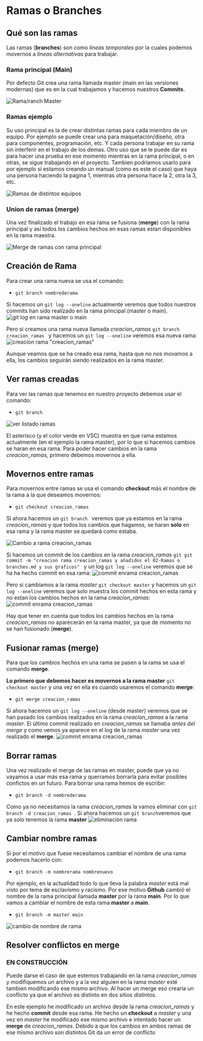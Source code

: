 
# Ramas o Branches

## Qué son las ramas
Las ramas (**branches**) son como *lineas temporales* por la cuales podemos movernos a *lineas alternativas* para trabajar.

### Rama principal (Main)
Por defecto Git crea una rama llamada master (main en las versiones modernas) que es en la cual trabajamos y hacemos nuestros **Commits**.

![Rama/ranch Master](assets/img/rama_master.jpg)

### Ramas ejemplo
Su uso principal es la de crear distintas ramas para cada miembro de un equipo. Por ejemplo se puede crear una para maquetación/diseño, otra para componentes, programación, etc. Y cada persona trabajar en su rama sin interferir en el trabajo de los demas. Otro uso que se le puede dar es para hacer una prueba en ese momento mientras en la rama principal, o en otras, se sigue trabajando en el proyecto. Tambien podriamos usarlo para por ejemplo si estamos creando un manual (como es este el caso) que haya una persona haciendo la pagina 1, mientras otra persona hace la 2, otra la 3, etc.

![Ramas de distintos equipos](assets/img/ramas-ejemplos.jpeg)

### Union de ramas (merge)
Una vez finalizado el trabajo en esa rama se fusiona (**merge**) con la rama principal y así todos los cambios hechos en esas ramas estan disponibles en la rama maestra.

![Merge de ramas con rama principal](assets/img/ramas-ejemplos_merge.jpeg)

## Creación de Rama
Para crear una rama nueva se usa el comando:
* ```git branch nombrederama ``` 

Si hacemos un ``` git log --oneline ``` actualmente veremos que todos nuestros commits han sido realizado en la rama principal (master o main).
![git log en rama master o main](assets/img/rama_log-maestra.jpg)

Pero si creamos una rama nueva llamada *creacion_ramas* ```git branch creacion_ramas ```  y hacemos un ``` git log --oneline ``` veremos esa nueva rama:
![creacion rama "creacion_ramas"](assets/img/rama-creacion-rama.jpg)

Aunque veamos que se ha creado esa rama, hasta que no nos movamos a ella, los cambios seguirán siendo realizados en la rama master.

## Ver ramas creadas
Para ver las ramas que tenemos en nuestro proyecto debemos usar el comando:
* ```git branch ```

![ver listado ramas](assets/img/rama_ver-ramas.jpg)

El asterisco (y el color verde en VSC) muestra en que rama estamos actualmente (en el ejemplo la rama master), por lo que si hacemos cambios se haran en esa rama. Para poder hacer cambios en la rama *creacion_ramas*, primero debemos movernos a ella.

## Movernos entre ramas
Para movernos entre ramas se usa el comando **checkout** más el nombre de la rama a la que deseamos movernos:
* ```git checkout creacion_ramas ```

Si ahora hacemos un ```git branch ``` veremos que ya estamos en la rama *creacion_ramas* y que todos los cambios que hagamos, se haran **solo** en esa rama y la rama master se quedará como estaba.

![Cambio a rama creacion_ramas](assets/img/rama-cambio-rama.jpg)

Si hacemos un commit de los cambios en la rama *creacion_ramas* ```git git commit -m "creacion rama creacion_ramas y añadidos el 02-Ramas o branches.md y sus graficos" ``` y un log ```git log --oneline``` veremos que se ha ha hecho commit en esa rama:
![commit enrama creacion_ramas](assets/img/rama-log-commit-ramanueva.jpg)

Pero si cambiamos a la rama *master* ```git checkout master``` y hacemos un ```git log --oneline``` veremos que solo muestra los commit hechos en esta rama y no estan los cambios hechos en la rama *creacion_ramas*:
![commit enrama creacion_ramas](assets/img/rama-log-rama-master.jpg)

Hay que tener en cuenta que todos los cambios hechos en la rama *creacion_ramas* no aparecerán en la rama master, ya que de momento no se han fusionado (**merge**).

## Fusionar ramas (merge)
Para que los cambios hechos en una rama se pasen a la rama se usa el comando **merge**.  

**Lo primero que debemos hacer es movernos a la rama master** ```git checkout master``` y una vez en ella es cuando usaremos el comando **merge**:
* ```git merge creacion_ramas```    

Si ahora hacemos un ```git log --oneline``` (desde master) veremos que se han pasado los cambios realizados en la rama *creacion_ramas* a la rama *master*. El último commit realizado en *creacion_ramas* se llamaba *antes del merge* y como vemos ya aparece en el log de la rama *master* una vez realizado el **merge**.
![commit enrama creacion_ramas](assets/img/rama-merge.jpg)

## Borrar ramas
Una vez realizado el merge de las ramas en master, puede que ya no vayamos a usar más esa rama y querramos borrarla para evitar posibles confictos en un futuro. Para borrar una rama hemos de escribir:

* ```git branch -d nombrederama ```

Como ya no necesitamos la rama *creacion_ramas* la vamos eliminar con ```git branch -d creacion_ramas ```. Si ahora hacemos un ```git branch```veremos que ya solo tenemos la rama **master**
![eliminación rama](assets/img/rama_borrado-rama.jpg)

## Cambiar nombre ramas
Si por el motivo que fuese necesitamos cambiar el nombre de una rama podemos hacerlo con:
* ```git branch -m nombrerama nombrenuevo ```

Por ejemplo, en la actualidad todo lo que lleva la palabra *master* está mal visto por tema de esclavismo y racismo. Por ese motivo **Github** cambió el nombre de la rama principal llamada **master** por la rama **main**. Por lo que vamos a cambiar el nombre de esta rama **master** a **main**.
* ```git branch -m master main ```

![cambio de nombre de rama](assets/img/rama-cambionombre.jpg)

## Resolver conflictos en merge
### EN CONSTRUCCIÓN
Puede darse el caso de que estemos trabajando en la rama *creacion_ramas* y modifiquemos un archivo y a la vez alguien en la rama *master* esté tambien modificando ese mismo archivo. Al hacer un merge eso crearía un conflicto ya que el archivo es distinto en dos sitios distintos.

En este ejemplo he modificado un archivo desde la rama *creacion_ramas* y he hecho **commit** desde esa rama. He hecho un **checkout** a *master* y una vez en *master* he modificado ese mismo archivo e intentado hacer un **merge** de *creacion_ramas*. Debido a que los cambios en ambos ramas de ese mismo archivo son distintos Git da un error de conflicto
